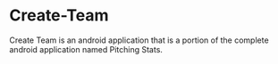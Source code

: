 Create-Team
===========

Create Team is an android application that is a portion of the complete android application named Pitching Stats.